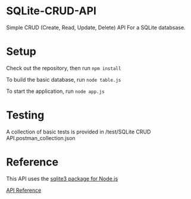 # SQLite-CRUD-API

Simple CRUD (Create, Read, Update, Delete) API For a SQLite databsase.

# Setup

Check out the repository, then run `npm install`

To build the basic database, run `node table.js`

To start the application, run `node app.js`

# Testing

A collection of basic tests is provided in /test/SQLite CRUD API.postman_collection.json

# Reference

This API uses the [sqlite3 package for Node.js](https://www.npmjs.com/package/sqlite3)

[API Reference](https://github.com/TryGhost/node-sqlite3/wiki/API)
